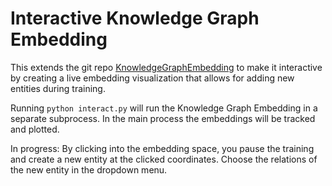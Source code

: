 # Interactive Knowledge Graph Embedding

This extends the git repo [KnowledgeGraphEmbedding](https://github.com/DeepGraphLearning/KnowledgeGraphEmbedding) to make it interactive by creating a live embedding visualization that allows for adding new entities during training.

Running `python interact.py` will run the Knowledge Graph Embedding in a separate subprocess. In the main process the embeddings will be tracked and plotted.

In progress: By clicking into the embedding space, you pause the training and create a new entity at the clicked coordinates. Choose the relations of the new entity in the dropdown menu.